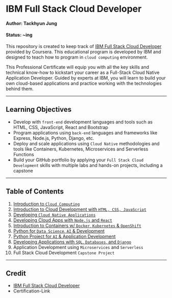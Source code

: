# IBM Full Stack Cloud Developer

#### Author: Tackhyun Jung

#### Status: ~ing

This repository is created to keep track of [IBM Full Stack Cloud Developer](https://www.coursera.org/professional-certificates/ibm-full-stack-cloud-developer) provided by Coursera. This educational program is developed by IBM and designed to teach how to program in `cloud computing` environment.

This Professional Certificate will equip you with all the key skills and technical know-how to kickstart your career as a Full-Stack Cloud Native Application Developer. Guided by experts at IBM, you will learn to build your own cloud-based applications and practice working with the technologies behind them.

---

## Learning Objectives
* Develop with `front-end` development languages and tools such as HTML, CSS, JavaScript, React and Bootstrap
* Program applications using `back-end` languages and frameworks like Express, Node.js, Python, Django, etc.
* Deploy and scale applications using `Cloud Native` methodologies and tools like Containers, Kubernetes, Microservices and Serverless Functions
* Build your GitHub portfolio by applying your `Full Stack Cloud Development` skills with multiple labs and hands-on projects, including a capstone

---

## Table of Contents

1. [Introduction to `Cloud Computing`](https://github.com/takhyun12/IBM-Full-Stack-Cloud-Developer/tree/main/Introduction%20to%20Cloud%20Computing)
2. [Introduction to Cloud Development with `HTML, CSS, JavaScript`](https://github.com/takhyun12/IBM-Full-Stack-Cloud-Developer/tree/main/Introduction%20to%20Cloud%20Development%20with%20HTML%2C%20CSS%2C%20JavaScript)
3. [Developing `Cloud Native Applications`](https://github.com/takhyun12/IBM-Full-Stack-Cloud-Developer/tree/main/Developing%20Cloud%20Native%20Applications)
4. [Developing Cloud Apps with `Node.js` and `React`](https://github.com/takhyun12/IBM-Full-Stack-Cloud-Developer/tree/main/Developing%20Cloud%20Apps%20with%20Node.js%20and%20React)
5. [Introduction to Containers w/ `Docker`, `Kubernetes` & `OpenShift`](https://github.com/takhyun12/IBM-Full-Stack-Cloud-Developer/tree/main/Introduction%20to%20Containers%20w%20Docker%2C%20Kubernetes%20%26%20OpenShift)
6. [Python for `Data Science`, `AI` & Development](https://github.com/takhyun12/IBM-Full-Stack-Cloud-Developer/tree/main/Python%20for%20Data%20Science%2C%20AI%20%26%20Development)
7. [Python Project for `AI` & Application Development](https://github.com/takhyun12/IBM-Full-Stack-Cloud-Developer/tree/main/Python%20Project%20for%20AI%20%26%20Application%20Development)
8. [Developing Applications with `SQL`, `Databases`, and `Django`](https://github.com/takhyun12/IBM-Full-Stack-Cloud-Developer/tree/main/Developing%20Applications%20with%20SQL%2C%20Databases%2C%20and%20Django)
9. Application Development using `Microservices` and `Serverless`
10. Full Stack Cloud Development `Capstone Project`

---

## Credit

* [IBM Full Stack Cloud Developer](https://www.coursera.org/professional-certificates/ibm-full-stack-cloud-developer)
* Certification-Link
